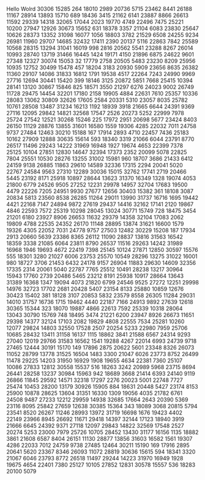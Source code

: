 Hello Wolrd
30306
15285
264
18010
2989
20736
5715
23462
8441
26188
11167
28914
13893
15710
689
18436
3415
21162
6141
23887
8866
26613
11592
29339
14318
32065
17044
2023
19770
4749
22496
7475
25221
10200
27947
12926
30673
15652
631
18378
3357
21104
6083
23830
25647
10626
28373
13352
31098
16077
1056
18803
3782
21529
6508
24255
9234
26981
11960
29707
14685
32432
17411
2390
20137
5116
22863
7842
25589
10568
28315
13294
31041
16019
998
2816
20562
5541
23288
8267
26014
10993
28740
13719
31466
16445
1424
19171
4150
21896
6875
24622
9601
27348
12327
30074
15053
32
17779
2758
20505
5483
23230
8209
25956
10935
12752
30499
15478
457
18204
3183
20930
5909
23656
8635
26382
11360
29107
14086
31833
16812
1791
19538
4517
22264
7243
24990
9969
27716
12694
30441
15420
399
18146
3125
20872
5851
7668
25415
10394
28141
13120
30867
15846
825
18571
3550
21297
6276
24023
9002
26749
11728
29475
14454
32201
17180
2158
19905
4884
22631
7610
25357
10336
28083
13062
30809
32626
17605
2584
20331
5310
23057
8035
25782
10761
28508
13487
31234
16213
1192
18939
3918
21665
6644
24391
9369
27116
12095
29842
14821
32568
17547
2526
20273
5252
22999
7978
25724
27542
12521
30268
15246
225
17972
2951
20698
5677
23424
8403
26150
11129
28876
13855
31601
16580
1559
19306
4285
22032
7011
24758
9737
27484
12463
30210
15188
167
17914
2893
4710
22457
7436
25183
10162
27909
12888
30635
15614
593
18340
3319
21066
6044
23791
8770
26517
11496
29243
14222
31969
16948
1927
19674
4653
22399
7378
25125
10104
27851
12830
14647
32394
17373
2352
20099
5078
22825
7804
25551
10530
28276
13255
31002
15981
960
18707
3686
21433
6412
24159
9138
26885
11863
29610
14589
32336
17315
2294
20041
5020
22767
24584
9563
27310
12289
30036
15015
32762
17741
2719
20466
5445
23192
8171
25918
10897
28644
13623
31370
16349
1328
19074
4053
21800
6779
24526
9505
27252
12231
29978
14957
32704
17683
19500
4479
22226
7205
24951
9930
27677
12656
30403
15382
361
18108
3087
20834
5813
23560
8538
26285
11264
29011
13990
31737
16716
1695
19442
4421
22168
7147
24894
9872
27619
29437
14416
32162
17141
2120
19867
4846
22593
7572
25319
10298
28045
13024
30771
15749
728
18475
3454
21201
6180
23927
8906
26653
11632
29379
14358
32104
17083
2062
19809
4788
22535
24352
26170
11148
28895
13874
31621
16600
1579
19326
4305
22052
7031
24778
9757
27503
12482
30229
15208
187
17934
2913
20660
5639
23386
8365
26112
11090
28837
13816
31563
16542
18359
3338
21085
6064
23811
8790
26537
11516
29263
14242
31989
16968
1946
19693
4672
22419
7398
25145
10124
27871
12850
30597
15576
555
18301
3280
21027
6006
23753
25570
10549
28296
13275
31022
16001
980
18727
3706
21453
6432
24178
9157
26904
11883
29630
14609
32356
17335
2314
20061
5040
22787
7765
25512
10491
28238
13217
30964
15943
17760
2739
20486
5465
23212
8191
25938
10917
28664
13643
31389
16368
1347
19094
4073
21820
6799
24546
9525
27272
12251
29998
14976
32723
17702
2681
20428
5407
23154
8133
25880
10859
12676
30423
15402
381
18128
3107
20853
5832
23579
8558
26305
11284
29031
14010
31757
16736
1715
19462
4440
22187
7166
24913
9892
27639
12618
30365
15344
323
18070
19887
4866
22613
7592
25339
10318
28064
13043
30790
15769
748
18495
3474
21221
6200
23947
8926
26673
11651
29398
14377
32124
17103
2082
19829
4808
22555
7534
25281
10260
12077
29824
14803
32550
17528
2507
20254
5233
22980
7959
25706
10685
28432
13411
31158
16137
1115
18862
3841
21588
6567
24314
9293
27040
12019
29766
31583
16562
1541
19288
4267
22014
6993
24739
9718
27465
12444
30191
15170
149
17896
2875
20622
5601
23348
8326
26073
11052
28799
13778
31525
16504
1483
3300
21047
6026
23773
8752
26499
11478
29225
14203
31950
16929
1908
19655
4634
22381
7360
25107
10086
27833
12812
30558
15537
516
18263
3242
20989
5968
23715
8694
26441
28258
13237
30984
15963
942
18689
3668
21414
6393
24140
9119
26866
11845
29592
14571
32318
17297
2276
20023
5001
22748
7727
25474
10453
28200
13179
30926
15905
884
18631
20448
5427
23174
8153
25900
10878
28625
13604
31351
16330
1309
19056
4035
21782
6761
24508
9487
27233
12212
29959
14938
32685
17664
2643
20390
5369
23116
8095
25842
27659
12638
30385
15364
343
18089
3068
20815
5794
23541
8520
26267
11246
28993
13972
31719
16698
1676
19423
4402
22149
23966
8945
26692
11671
29418
14397
32144
17123
18940
3919
21666
6645
24392
9371
27118
12097
29843
14822
32569
17548
2527
20274
5253
23000
7979
25726
10705
28452
13430
31177
16156
1135
18882
3861
21608
6587
8404
26151
11130
28877
13856
31603
16582
1561
19307
4286
22033
7012
24759
9738
27485
12464
30211
15190
169
17916
2895
20641
5620
23367
8346
26093
11072
28819
30636
15615
594
18341
3320
21067
6046
23793
8772
26518
11497
29244
14223
31970
16949
1928
19675
4654
22401
7380
25127
10105
27852
12831
30578
15557
536
18283
20100
5079
